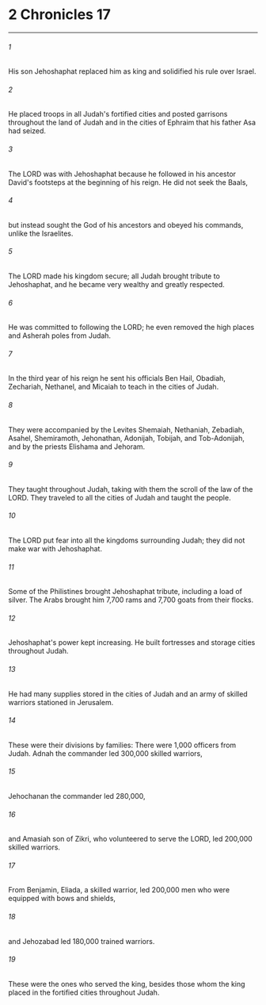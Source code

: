# 2 Chronicles 17
***



###### 1 
His son Jehoshaphat replaced him as king and solidified his rule over Israel. 

###### 2 
He placed troops in all Judah's fortified cities and posted garrisons throughout the land of Judah and in the cities of Ephraim that his father Asa had seized. 

###### 3 
The LORD was with Jehoshaphat because he followed in his ancestor David's footsteps at the beginning of his reign. He did not seek the Baals, 

###### 4 
but instead sought the God of his ancestors and obeyed his commands, unlike the Israelites. 

###### 5 
The LORD made his kingdom secure; all Judah brought tribute to Jehoshaphat, and he became very wealthy and greatly respected. 

###### 6 
He was committed to following the LORD; he even removed the high places and Asherah poles from Judah. 

###### 7 
In the third year of his reign he sent his officials Ben Hail, Obadiah, Zechariah, Nethanel, and Micaiah to teach in the cities of Judah. 

###### 8 
They were accompanied by the Levites Shemaiah, Nethaniah, Zebadiah, Asahel, Shemiramoth, Jehonathan, Adonijah, Tobijah, and Tob-Adonijah, and by the priests Elishama and Jehoram. 

###### 9 
They taught throughout Judah, taking with them the scroll of the law of the LORD. They traveled to all the cities of Judah and taught the people. 

###### 10 
The LORD put fear into all the kingdoms surrounding Judah; they did not make war with Jehoshaphat. 

###### 11 
Some of the Philistines brought Jehoshaphat tribute, including a load of silver. The Arabs brought him 7,700 rams and 7,700 goats from their flocks. 

###### 12 
Jehoshaphat's power kept increasing. He built fortresses and storage cities throughout Judah. 

###### 13 
He had many supplies stored in the cities of Judah and an army of skilled warriors stationed in Jerusalem. 

###### 14 
These were their divisions by families: There were 1,000 officers from Judah. Adnah the commander led 300,000 skilled warriors, 

###### 15 
Jehochanan the commander led 280,000, 

###### 16 
and Amasiah son of Zikri, who volunteered to serve the LORD, led 200,000 skilled warriors. 

###### 17 
From Benjamin, Eliada, a skilled warrior, led 200,000 men who were equipped with bows and shields, 

###### 18 
and Jehozabad led 180,000 trained warriors. 

###### 19 
These were the ones who served the king, besides those whom the king placed in the fortified cities throughout Judah.
